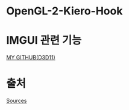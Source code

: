# OpenGL-2-Kiero-Hook

# IMGUI 관련 기능
[MY GITHUB(D3D11)](https://github.com/201580ag/ImGui-D3D11-Hook)

# 출처
[Sources](https://github.com/adafcaefc/Universal-OpenGL-2-Kiero-Hook)
